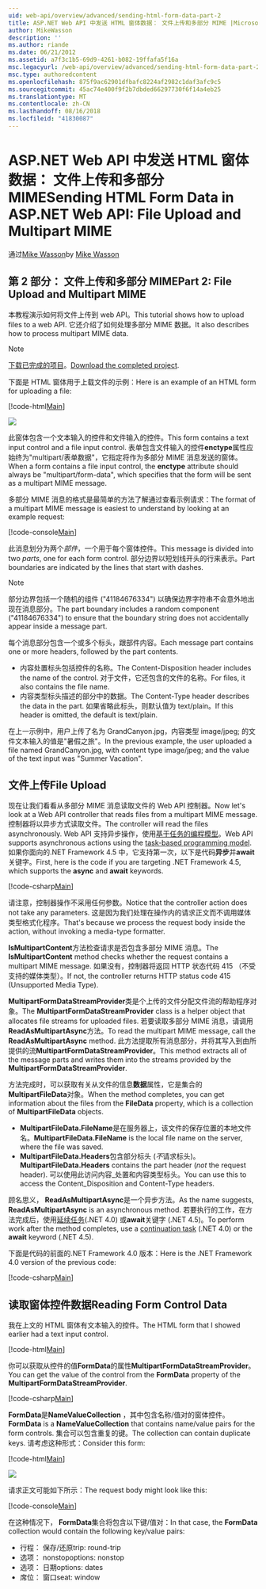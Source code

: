 ```yaml
---
uid: web-api/overview/advanced/sending-html-form-data-part-2
title: ASP.NET Web API 中发送 HTML 窗体数据： 文件上传和多部分 MIME |Microsoft Docs
author: MikeWasson
description: ''
ms.author: riande
ms.date: 06/21/2012
ms.assetid: a7f3c1b5-69d9-4261-b082-19ffafa5f16a
msc.legacyurl: /web-api/overview/advanced/sending-html-form-data-part-2
msc.type: authoredcontent
ms.openlocfilehash: 875f9ac62901dfbafc8224af2982c1daf3afc9c5
ms.sourcegitcommit: 45ac74e400f9f2b7dbded66297730f6f14a4eb25
ms.translationtype: MT
ms.contentlocale: zh-CN
ms.lasthandoff: 08/16/2018
ms.locfileid: "41830087"
---
```

<a name="sending-html-form-data-in-aspnet-web-api-file-upload-and-multipart-mime"></a><span data-ttu-id="d6d6b-102">ASP.NET Web API 中发送 HTML 窗体数据： 文件上传和多部分 MIME</span><span class="sxs-lookup"><span data-stu-id="d6d6b-102">Sending HTML Form Data in ASP.NET Web API: File Upload and Multipart MIME</span></span>
====================
<span data-ttu-id="d6d6b-103">通过[Mike Wasson](https://github.com/MikeWasson)</span><span class="sxs-lookup"><span data-stu-id="d6d6b-103">by [Mike Wasson](https://github.com/MikeWasson)</span></span>

## <a name="part-2-file-upload-and-multipart-mime"></a><span data-ttu-id="d6d6b-104">第 2 部分： 文件上传和多部分 MIME</span><span class="sxs-lookup"><span data-stu-id="d6d6b-104">Part 2: File Upload and Multipart MIME</span></span>

<span data-ttu-id="d6d6b-105">本教程演示如何将文件上传到 web API。</span><span class="sxs-lookup"><span data-stu-id="d6d6b-105">This tutorial shows how to upload files to a web API.</span></span> <span data-ttu-id="d6d6b-106">它还介绍了如何处理多部分 MIME 数据。</span><span class="sxs-lookup"><span data-stu-id="d6d6b-106">It also describes how to process multipart MIME data.</span></span>

> [!NOTE]
> <span data-ttu-id="d6d6b-107">[下载已完成的项目](https://code.msdn.microsoft.com/ASPNET-Web-API-File-Upload-a8c0fb0d)。</span><span class="sxs-lookup"><span data-stu-id="d6d6b-107">[Download the completed project](https://code.msdn.microsoft.com/ASPNET-Web-API-File-Upload-a8c0fb0d).</span></span>


<span data-ttu-id="d6d6b-108">下面是 HTML 窗体用于上载文件的示例：</span><span class="sxs-lookup"><span data-stu-id="d6d6b-108">Here is an example of an HTML form for uploading a file:</span></span>

[!code-html[Main](sending-html-form-data-part-2/samples/sample1.html)]

![](sending-html-form-data-part-2/_static/image1.png)

<span data-ttu-id="d6d6b-109">此窗体包含一个文本输入的控件和文件输入的控件。</span><span class="sxs-lookup"><span data-stu-id="d6d6b-109">This form contains a text input control and a file input control.</span></span> <span data-ttu-id="d6d6b-110">表单包含文件输入的控件**enctype**属性应始终为&quot;multipart/表单数据&quot;，它指定将作为多部分 MIME 消息发送的窗体。</span><span class="sxs-lookup"><span data-stu-id="d6d6b-110">When a form contains a file input control, the **enctype** attribute should always be &quot;multipart/form-data&quot;, which specifies that the form will be sent as a multipart MIME message.</span></span>

<span data-ttu-id="d6d6b-111">多部分 MIME 消息的格式是最简单的方法了解通过查看示例请求：</span><span class="sxs-lookup"><span data-stu-id="d6d6b-111">The format of a multipart MIME message is easiest to understand by looking at an example request:</span></span>

[!code-console[Main](sending-html-form-data-part-2/samples/sample2.cmd)]

<span data-ttu-id="d6d6b-112">此消息划分为两个*部件*，一个用于每个窗体控件。</span><span class="sxs-lookup"><span data-stu-id="d6d6b-112">This message is divided into two *parts*, one for each form control.</span></span> <span data-ttu-id="d6d6b-113">部分边界以短划线开头的行来表示。</span><span class="sxs-lookup"><span data-stu-id="d6d6b-113">Part boundaries are indicated by the lines that start with dashes.</span></span>

> [!NOTE]
> <span data-ttu-id="d6d6b-114">部分边界包括一个随机的组件 (&quot;41184676334&quot;) 以确保边界字符串不会意外地出现在消息部分。</span><span class="sxs-lookup"><span data-stu-id="d6d6b-114">The part boundary includes a random component (&quot;41184676334&quot;) to ensure that the boundary string does not accidentally appear inside a message part.</span></span>


<span data-ttu-id="d6d6b-115">每个消息部分包含一个或多个标头，跟部件内容。</span><span class="sxs-lookup"><span data-stu-id="d6d6b-115">Each message part contains one or more headers, followed by the part contents.</span></span>

- <span data-ttu-id="d6d6b-116">内容处置标头包括控件的名称。</span><span class="sxs-lookup"><span data-stu-id="d6d6b-116">The Content-Disposition header includes the name of the control.</span></span> <span data-ttu-id="d6d6b-117">对于文件，它还包含的文件的名称。</span><span class="sxs-lookup"><span data-stu-id="d6d6b-117">For files, it also contains the file name.</span></span>
- <span data-ttu-id="d6d6b-118">内容类型标头描述的部分中的数据。</span><span class="sxs-lookup"><span data-stu-id="d6d6b-118">The Content-Type header describes the data in the part.</span></span> <span data-ttu-id="d6d6b-119">如果省略此标头，则默认值为 text/plain。</span><span class="sxs-lookup"><span data-stu-id="d6d6b-119">If this header is omitted, the default is text/plain.</span></span>

<span data-ttu-id="d6d6b-120">在上一示例中，用户上传了名为 GrandCanyon.jpg，内容类型 image/jpeg; 的文件文本输入的值是&quot;暑假之旅&quot;。</span><span class="sxs-lookup"><span data-stu-id="d6d6b-120">In the previous example, the user uploaded a file named GrandCanyon.jpg, with content type image/jpeg; and the value of the text input was &quot;Summer Vacation&quot;.</span></span>

## <a name="file-upload"></a><span data-ttu-id="d6d6b-121">文件上传</span><span class="sxs-lookup"><span data-stu-id="d6d6b-121">File Upload</span></span>

<span data-ttu-id="d6d6b-122">现在让我们看看从多部分 MIME 消息读取文件的 Web API 控制器。</span><span class="sxs-lookup"><span data-stu-id="d6d6b-122">Now let's look at a Web API controller that reads files from a multipart MIME message.</span></span> <span data-ttu-id="d6d6b-123">控制器将以异步方式读取文件。</span><span class="sxs-lookup"><span data-stu-id="d6d6b-123">The controller will read the files asynchronously.</span></span> <span data-ttu-id="d6d6b-124">Web API 支持异步操作，使用[基于任务的编程模型](https://msdn.microsoft.com/library/dd460693.aspx)。</span><span class="sxs-lookup"><span data-stu-id="d6d6b-124">Web API supports asynchronous actions using the [task-based programming model](https://msdn.microsoft.com/library/dd460693.aspx).</span></span> <span data-ttu-id="d6d6b-125">如果你面向的.NET Framework 4.5 中，它支持第一次，以下是代码**异步**并**await**关键字。</span><span class="sxs-lookup"><span data-stu-id="d6d6b-125">First, here is the code if you are targeting .NET Framework 4.5, which supports the **async** and **await** keywords.</span></span>

[!code-csharp[Main](sending-html-form-data-part-2/samples/sample3.cs)]

<span data-ttu-id="d6d6b-126">请注意，控制器操作不采用任何参数。</span><span class="sxs-lookup"><span data-stu-id="d6d6b-126">Notice that the controller action does not take any parameters.</span></span> <span data-ttu-id="d6d6b-127">这是因为我们处理在操作内的请求正文而不调用媒体类型格式化程序。</span><span class="sxs-lookup"><span data-stu-id="d6d6b-127">That's because we process the request body inside the action, without invoking a media-type formatter.</span></span>

<span data-ttu-id="d6d6b-128">**IsMultipartContent**方法检查请求是否包含多部分 MIME 消息。</span><span class="sxs-lookup"><span data-stu-id="d6d6b-128">The **IsMultipartContent** method checks whether the request contains a multipart MIME message.</span></span> <span data-ttu-id="d6d6b-129">如果没有，控制器将返回 HTTP 状态代码 415 （不受支持的媒体类型）。</span><span class="sxs-lookup"><span data-stu-id="d6d6b-129">If not, the controller returns HTTP status code 415 (Unsupported Media Type).</span></span>

<span data-ttu-id="d6d6b-130">**MultipartFormDataStreamProvider**类是个上传的文件分配文件流的帮助程序对象。</span><span class="sxs-lookup"><span data-stu-id="d6d6b-130">The **MultipartFormDataStreamProvider** class is a helper object that allocates file streams for uploaded files.</span></span> <span data-ttu-id="d6d6b-131">若要读取多部分 MIME 消息，请调用**ReadAsMultipartAsync**方法。</span><span class="sxs-lookup"><span data-stu-id="d6d6b-131">To read the multipart MIME message, call the **ReadAsMultipartAsync** method.</span></span> <span data-ttu-id="d6d6b-132">此方法提取所有消息部分，并将其写入到由所提供的流**MultipartFormDataStreamProvider**。</span><span class="sxs-lookup"><span data-stu-id="d6d6b-132">This method extracts all of the message parts and writes them into the streams provided by the **MultipartFormDataStreamProvider**.</span></span>

<span data-ttu-id="d6d6b-133">方法完成时，可以获取有关从文件的信息**数据**属性，它是集合的**MultipartFileData**对象。</span><span class="sxs-lookup"><span data-stu-id="d6d6b-133">When the method completes, you can get information about the files from the **FileData** property, which is a collection of **MultipartFileData** objects.</span></span>

- <span data-ttu-id="d6d6b-134">**MultipartFileData.FileName**是在服务器上，该文件的保存位置的本地文件名。</span><span class="sxs-lookup"><span data-stu-id="d6d6b-134">**MultipartFileData.FileName** is the local file name on the server, where the file was saved.</span></span>
- <span data-ttu-id="d6d6b-135">**MultipartFileData.Headers**包含部分标头 (*不*请求标头)。</span><span class="sxs-lookup"><span data-stu-id="d6d6b-135">**MultipartFileData.Headers** contains the part header (*not* the request header).</span></span> <span data-ttu-id="d6d6b-136">可以使用此访问内容\_处置和内容类型标头。</span><span class="sxs-lookup"><span data-stu-id="d6d6b-136">You can use this to access the Content\_Disposition and Content-Type headers.</span></span>

<span data-ttu-id="d6d6b-137">顾名思义， **ReadAsMultipartAsync**是一个异步方法。</span><span class="sxs-lookup"><span data-stu-id="d6d6b-137">As the name suggests, **ReadAsMultipartAsync** is an asynchronous method.</span></span> <span data-ttu-id="d6d6b-138">若要执行的工作，在方法完成后，使用[延续任务](https://msdn.microsoft.com/library/ee372288.aspx)(.NET 4.0) 或**await**关键字 (.NET 4.5)。</span><span class="sxs-lookup"><span data-stu-id="d6d6b-138">To perform work after the method completes, use a [continuation task](https://msdn.microsoft.com/library/ee372288.aspx) (.NET 4.0) or the **await** keyword (.NET 4.5).</span></span>

<span data-ttu-id="d6d6b-139">下面是代码的前面的.NET Framework 4.0 版本：</span><span class="sxs-lookup"><span data-stu-id="d6d6b-139">Here is the .NET Framework 4.0 version of the previous code:</span></span>

[!code-csharp[Main](sending-html-form-data-part-2/samples/sample4.cs)]

## <a name="reading-form-control-data"></a><span data-ttu-id="d6d6b-140">读取窗体控件数据</span><span class="sxs-lookup"><span data-stu-id="d6d6b-140">Reading Form Control Data</span></span>

<span data-ttu-id="d6d6b-141">我在上文的 HTML 窗体有文本输入的控件。</span><span class="sxs-lookup"><span data-stu-id="d6d6b-141">The HTML form that I showed earlier had a text input control.</span></span>

[!code-html[Main](sending-html-form-data-part-2/samples/sample5.html)]

<span data-ttu-id="d6d6b-142">你可以获取从控件的值**FormData**的属性**MultipartFormDataStreamProvider**。</span><span class="sxs-lookup"><span data-stu-id="d6d6b-142">You can get the value of the control from the **FormData** property of the **MultipartFormDataStreamProvider**.</span></span>

[!code-csharp[Main](sending-html-form-data-part-2/samples/sample6.cs?highlight=15)]

<span data-ttu-id="d6d6b-143">**FormData**是**NameValueCollection** ，其中包含名称/值对的窗体控件。</span><span class="sxs-lookup"><span data-stu-id="d6d6b-143">**FormData** is a **NameValueCollection** that contains name/value pairs for the form controls.</span></span> <span data-ttu-id="d6d6b-144">集合可以包含重复的键。</span><span class="sxs-lookup"><span data-stu-id="d6d6b-144">The collection can contain duplicate keys.</span></span> <span data-ttu-id="d6d6b-145">请考虑这种形式：</span><span class="sxs-lookup"><span data-stu-id="d6d6b-145">Consider this form:</span></span>

[!code-html[Main](sending-html-form-data-part-2/samples/sample7.html)]

![](sending-html-form-data-part-2/_static/image2.png)

<span data-ttu-id="d6d6b-146">请求正文可能如下所示：</span><span class="sxs-lookup"><span data-stu-id="d6d6b-146">The request body might look like this:</span></span>

[!code-console[Main](sending-html-form-data-part-2/samples/sample8.cmd)]

<span data-ttu-id="d6d6b-147">在这种情况下， **FormData**集合将包含以下键/值对：</span><span class="sxs-lookup"><span data-stu-id="d6d6b-147">In that case, the **FormData** collection would contain the following key/value pairs:</span></span>

- <span data-ttu-id="d6d6b-148">行程： 保存/还原</span><span class="sxs-lookup"><span data-stu-id="d6d6b-148">trip: round-trip</span></span>
- <span data-ttu-id="d6d6b-149">选项： nonstop</span><span class="sxs-lookup"><span data-stu-id="d6d6b-149">options: nonstop</span></span>
- <span data-ttu-id="d6d6b-150">选项： 日期</span><span class="sxs-lookup"><span data-stu-id="d6d6b-150">options: dates</span></span>
- <span data-ttu-id="d6d6b-151">席位： 窗口</span><span class="sxs-lookup"><span data-stu-id="d6d6b-151">seat: window</span></span>
